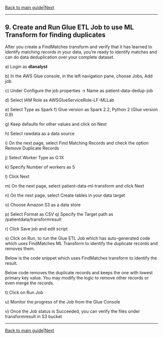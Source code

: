 [Back to main guide](../README.md)|[Next](activity10.md)

___

## 9. Create and Run Glue ETL Job to use ML Transform for finding duplicates

After you create a FindMatches transform and verify that it has learned to identify matching records in your data, you’re ready to identify matches and can do data deduplication over your complete dataset.

a) Login as **dlanalyst**

b) In the AWS Glue console, in the left navigation pane, choose Jobs, Add job.

c) Under Configure the job properties → Name as patient-data-dedup-job

d) Select IAM Role as AWSGlueServiceRole-LF-MLLab

e) Select Type as Spark f) Glue version as Spark 2.2, Python 2 (Glue version 0.9)

g) Keep defaults for other values and click on Next

h) Select rawdata as a data source

i) On the next page, select Find Matching Records and check the option Remove Duplicate Records 

j) Select Worker Type as G.1X 

k) Specify Number of workers as 5

l) Click Next

m) On the next page, select patient-data-ml-transform and click Next

n) On the next page, select Create tables in your data target

o) Choose Amazon S3 as a data store

p) Select Format as CSV q) Specify the Target path as <S3Bucket>/patientdata/transformresult

r) Click Save job and edit script

s) Click on Run, to run the Glue ETL Job which has auto-generated code which uses FindMatches ML Transform to identify the duplicate records and removes them.

Below is the code snippet which uses FindMatches transform to identify the result.

Below code removes the duplicate records and keeps the one with lowest primary key value. You may modify the logic to remove other records or even merge the records.

t) Click on Run Job

u) Monitor the progress of the Job from the Glue Console

v) Once the Job status is Succeeded, you can verify the files under transformresult in S3 bucket


___

[Back to main guide](../README.md)|[Next](activity10.md)
